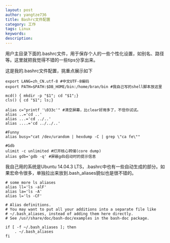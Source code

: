 ```yaml
---
layout: post
author: yangtze736
title: Bashrc文件配置
category: 工作
tags: Linux
keywords:
description:
---
```


用户主目录下面的.bashrc文件，用于保存个人的一些个性化设置，如别名、路径等。这里就把我觉得不错的一些tips分享出来。

这是我的.bashrc文件配置，挑重点展示如下

```
export LANG=zh_CN.utf-8 #中文UTF-8编码
export PATH=$PATH:$DB_HOME/bin:/home/bran/bin #我自己写的shell脚本放这里

mcd() { mkdir -p "$1"; cd "$1";}
cls() { cd "$1"; ls;}

alias c="printf '\033c'" #清空屏幕，比clear好用多了，不信你试试。
alias ..='cd ..'
alias ...='cd ../..'
alias ....='cd ../../..'

#Funny
alias busy="cat /dev/urandom | hexdump -C | grep \"ca fe\""

#Gdb
ulimit -c unlimited #打开核心转储(core dump)
alias gdb='gdb -q' #屏蔽gdb启动时的提示信息
```

我自己用的系统是Ubuntu 14.04.3 LTS，.bashrc中也有一些自动生成的部分。如果宏命令很多，单独拉出来放到.bash_aliases貌似也是很不错的。

```
# some more ls aliases
alias ll='ls -alF'
alias la='ls -A'
alias l='ls -CF'

# Alias definitions.
# You may want to put all your additions into a separate file like
# ~/.bash_aliases, instead of adding them here directly.
# See /usr/share/doc/bash-doc/examples in the bash-doc package.

if [ -f ~/.bash_aliases ]; then
	. ~/.bash_aliases
fi
```


